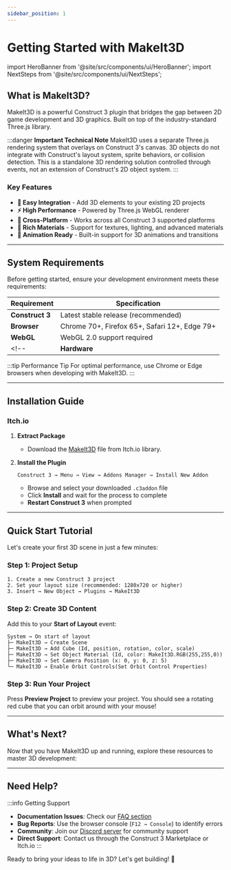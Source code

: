 ```yaml
---
sidebar_position: 1
---
```


# Getting Started with MakeIt3D

import HeroBanner from '@site/src/components/ui/HeroBanner';
import NextSteps from '@site/src/components/ui/NextSteps';

<HeroBanner 
    title="Transform Your Construct 3 Projects with Real 3D Power"
    subtitle="MakeIt3D seamlessly integrates Three.js into Construct 3, enabling you to create stunning 3D experiences without leaving your favorite game development environment."
/>

## What is MakeIt3D?

MakeIt3D is a powerful Construct 3 plugin that bridges the gap between 2D game development and 3D graphics. Built on top of the industry-standard Three.js library.

:::danger **Important Technical Note** 
MakeIt3D uses a separate Three.js rendering system that overlays on Construct 3's canvas. 3D objects do not integrate with Construct's layout system, sprite behaviors, or collision detection. This is a standalone 3D rendering solution controlled through events, not an extension of Construct's 2D object system.
:::
### Key Features

- **🎯 Easy Integration** - Add 3D elements to your existing 2D projects 
- **⚡ High Performance** - Powered by Three.js WebGL renderer
- **📱 Cross-Platform** - Works across all Construct 3 supported platforms
- **🎨 Rich Materials** - Support for textures, lighting, and advanced materials
- **🔄 Animation Ready** - Built-in support for 3D animations and transitions

---

## System Requirements

Before getting started, ensure your development environment meets these requirements:

| Requirement | Specification |
|-------------|---------------|
| **Construct 3** | Latest stable release (recommended) |
| **Browser** | Chrome 70+, Firefox 65+, Safari 12+, Edge 79+ |
| **WebGL** | WebGL 2.0 support required |
<!-- | **Hardware** | Dedicated graphics card recommended for complex scenes | -->

:::tip Performance Tip
For optimal performance, use Chrome or Edge browsers when developing with MakeIt3D.
:::

---

## Installation Guide

### Itch.io

1. **Extract Package**
   - Download the [MakeIt3D](https://jammanna.itch.io/makeit3d-construct3-plugin) file from Itch.io library.


2. **Install the Plugin**
   ```
   Construct 3 → Menu → View → Addons Manager → Install New Addon
   ```
   - Browse and select your downloaded `.c3addon` file
   - Click **Install** and wait for the process to complete
   - **Restart Construct 3** when prompted
---

## Quick Start Tutorial

Let's create your first 3D scene in just a few minutes:

### Step 1: Project Setup
```
1. Create a new Construct 3 project
2. Set your layout size (recommended: 1280x720 or higher)
3. Insert → New Object → Plugins → MakeIt3D
```

<!-- ### Step 2: Add Your First 3D Object
```
1. Select your MakeIt3D object
2. In the Properties panel, set:
   - Scene Width: 800
   - Scene Height: 600
   - Enable Auto-Resize: Yes
``` -->

### Step 2: Create 3D Content
Add this to your **Start of Layout** event:
```
System → On start of layout
├─ MakeIt3D → Create Scene
├─ MakeIt3D → Add Cube (Id, position, rotation, color, scale)
├─ MakeIt3D → Set Object Material (Id, color: MakeIt3D.RGB(255,255,0))
├─ MakeIt3D → Set Camera Position (x: 0, y: 0, z: 5)
└─ MakeIt3D → Enable Orbit Controls(Set Orbit Control Properties)
```

### Step 3: Run Your Project
Press **Preview Project** to preview your project. You should see a rotating red cube that you can orbit around with your mouse!

---

## What's Next?

Now that you have MakeIt3D up and running, explore these resources to master 3D development:

<NextSteps />

---

## Need Help?

:::info Getting Support
- **Documentation Issues**: Check our [FAQ section](./faq)
- **Bug Reports**: Use the browser console (`F12 → Console`) to identify errors
- **Community**: Join our [Discord server](https://discord.gg/BPmX5mgkkv) for community support
- **Direct Support**: Contact us through the Construct 3 Marketplace or Itch.io
:::

Ready to bring your ideas to life in 3D? Let's get building! 🚀